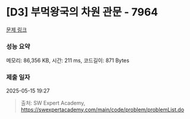# [D3] 부먹왕국의 차원 관문 - 7964 

[문제 링크](https://swexpertacademy.com/main/code/problem/problemDetail.do?contestProbId=AWuSgKpqmooDFASy) 

### 성능 요약

메모리: 86,356 KB, 시간: 211 ms, 코드길이: 871 Bytes

### 제출 일자

2025-05-15 19:27



> 출처: SW Expert Academy, https://swexpertacademy.com/main/code/problem/problemList.do